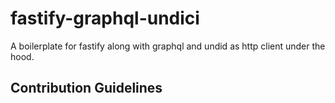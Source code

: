 # fastify-graphql-undici
A boilerplate for fastify along with graphql and undid as http client under the hood.

## Contribution Guidelines

